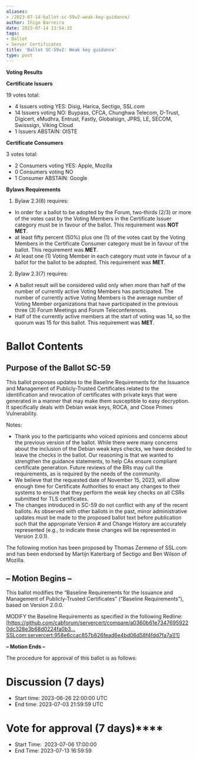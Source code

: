 ```yaml
---
aliases:
- /2023-07-14-ballot-sc-59v2-weak-key-guidance/
author: Iñigo Barreira
date: 2023-07-14 13:54:33
tags:
- Ballot
- Server Certificates
title: 'Ballot SC-59v2: Weak key guidance'
type: post
---
```


**Voting Results**

**Certificate Issuers**

19 votes total:

- 4 Issuers voting YES: Disig, Harica, Sectigo, SSL.com
- 14 Issuers voting NO: Buypass, CFCA, Chunghwa Telecom, D-Trust, Digicert, eMudhra, Entrust, Fastly, Globalsign, JPRS, LE, SECOM, Swisssign, Viking Cloud
- 1 Issuers ABSTAIN: OISTE

**Certificate Consumers**

3 votes total:

- 2 Consumers voting YES: Apple, Mozilla
- 0 Consumers voting NO
- 1 Consumer ABSTAIN: Google

**Bylaws Requirements**

1. Bylaw 2.3(6) requires:

- In order for a ballot to be adopted by the Forum, two‐thirds (2/3) or more of the votes cast by the Voting Members in the Certificate Issuer category must be in favour of the ballot. This requirement was **NOT** **MET**.
- at least fifty percent (50%) plus one (1) of the votes cast by the Voting Members in the Certificate Consumer category must be in favour of the ballot. This requirement was **MET**.
- At least one (1) Voting Member in each category must vote in favour of a ballot for the ballot to be adopted. This requirement was **MET**.

2. Bylaw 2.3(7) requires:

- A ballot result will be considered valid only when more than half of the number of currently active Voting Members has participated. The number of currently active Voting Members is the average number of Voting Member organizations that have participated in the previous three (3) Forum Meetings and Forum Teleconferences.
- Half of the currently active members at the start of voting was 14, so the quorum was 15 for this ballot. This requirement was **MET**.

# Ballot Contents

## Purpose of the Ballot SC-59

This ballot proposes updates to the Baseline Requirements for the Issuance and Management of Publicly-Trusted Certificates related to the identification and revocation of certificates with private keys that were generated in a manner that may make them susceptible to easy decryption. It specifically deals with Debian weak keys, ROCA, and Close Primes Vulnerability.

Notes:

- Thank you to the participants who voiced opinions and concerns about the previous version of the ballot. While there were many concerns about the inclusion of the Debian weak keys checks, we have decided to leave the checks in the ballot. Our reasoning is that we wanted to strengthen the guidance statements, to help CAs ensure compliant certificate generation. Future reviews of the BRs may cull the requirements, as is required by the needs of the community.
- We believe that the requested date of November 15, 2023, will allow enough time for Certificate Authorities to enact any changes to their systems to ensure that they perform the weak key checks on all CSRs submitted for TLS certificates.
- The changes introduced in SC-59 do not conflict with any of the recent ballots. As observed with other ballots in the past, minor administrative updates must be made to the proposed ballot text before publication such that the appropriate Version # and Change History are accurately represented (e.g., to indicate these changes will be represented in Version 2.0.1).

The following motion has been proposed by Thomas Zermeno of SSL.com and has been endorsed by Martijn Katerbarg of Sectigo and Ben Wilson of Mozilla.

## – Motion Begins –

This ballot modifies the “Baseline Requirements for the Issuance and Management of Publicly-Trusted Certificates” (“Baseline Requirements”), based on Version 2.0.0.

MODIFY the Baseline Requirements as specified in the following Redline: [https://github.com/cabforum/servercert/compare/a0360b61e73476959220dc328e3b68d0224fa0b3…SSLcom:servercert:958e6ccac857b826fead6e4bd06d58f4fdd7fa7a][1]

**– Motion Ends –**

The procedure for approval of this ballot is as follows:

# Discussion (7 days)

- Start time: 2023-06-26 22:00:00 UTC
- End time: 2023-07-03 21:59:59 UTC

# Vote for approval (7 days)****

- Start Time:  2023-07-06 17:00:00
- End Time:  2023-07-13 16:59:59

[1]: https://github.com/cabforum/servercert/compare/a0360b61e73476959220dc328e3b68d0224fa0b3...SSLcom:servercert:958e6ccac857b826fead6e4bd06d58f4fdd7fa7a